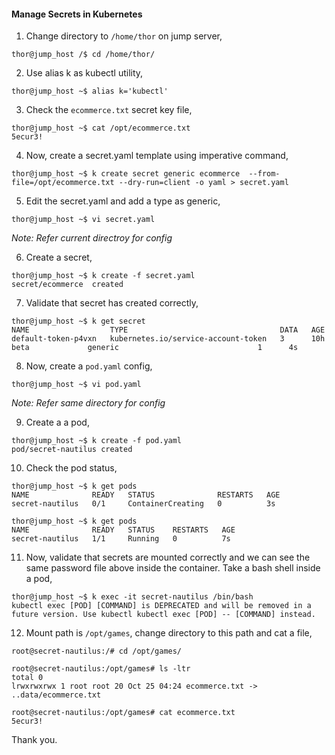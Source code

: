 #### Manage Secrets in Kubernetes

1. Change directory to `/home/thor` on jump server,

```
thor@jump_host /$ cd /home/thor/
```

2. Use alias k as kubectl utility,

```
thor@jump_host ~$ alias k='kubectl'
```

3. Check the `ecommerce.txt` secret key file,

```
thor@jump_host ~$ cat /opt/ecommerce.txt
5ecur3!
```

4. Now, create a secret.yaml template using imperative command,

```
thor@jump_host ~$ k create secret generic ecommerce  --from-file=/opt/ecommerce.txt --dry-run=client -o yaml > secret.yaml
```

5. Edit the secret.yaml and add a type as generic,

```
thor@jump_host ~$ vi secret.yaml
```
*Note: Refer current directroy for config*

6. Create a secret,

```
thor@jump_host ~$ k create -f secret.yaml
secret/ecommerce  created
```

7. Validate that secret has created correctly,

```
thor@jump_host ~$ k get secret
NAME                  TYPE                                  DATA   AGE
default-token-p4vxn   kubernetes.io/service-account-token   3      10h
beta             generic                               1      4s
```

8. Now, create a `pod.yaml` config,

```
thor@jump_host ~$ vi pod.yaml
```
*Note: Refer same directory for config*

9. Create a a pod,

```
thor@jump_host ~$ k create -f pod.yaml
pod/secret-nautilus created
```

10. Check the pod status,

```
thor@jump_host ~$ k get pods
NAME              READY   STATUS              RESTARTS   AGE
secret-nautilus   0/1     ContainerCreating   0          3s

thor@jump_host ~$ k get pods
NAME              READY   STATUS    RESTARTS   AGE
secret-nautilus   1/1     Running   0          7s
```

11. Now, validate that secrets are mounted correctly and we can see the same password file above inside the container. Take a bash shell inside a pod,

```
thor@jump_host ~$ k exec -it secret-nautilus /bin/bash
kubectl exec [POD] [COMMAND] is DEPRECATED and will be removed in a future version. Use kubectl kubectl exec [POD] -- [COMMAND] instead.
```

12. Mount path is `/opt/games`, change directory to this path and cat a file,

```
root@secret-nautilus:/# cd /opt/games/

root@secret-nautilus:/opt/games# ls -ltr
total 0
lrwxrwxrwx 1 root root 20 Oct 25 04:24 ecommerce.txt -> ..data/ecommerce.txt

root@secret-nautilus:/opt/games# cat ecommerce.txt
5ecur3!
```

Thank you.
